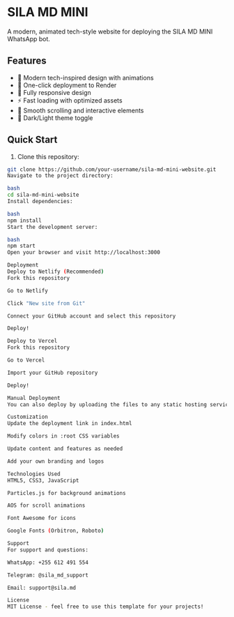 # SILA MD MINI 

A modern, animated tech-style website for deploying the SILA MD MINI WhatsApp bot.

## Features

- 🎨 Modern tech-inspired design with animations
- 🚀 One-click deployment to Render
- 📱 Fully responsive design
- ⚡ Fast loading with optimized assets
- 🎯 Smooth scrolling and interactive elements
- 🌙 Dark/Light theme toggle

## Quick Start

1. Clone this repository:
```bash
git clone https://github.com/your-username/sila-md-mini-website.git
Navigate to the project directory:

bash
cd sila-md-mini-website
Install dependencies:

bash
npm install
Start the development server:

bash
npm start
Open your browser and visit http://localhost:3000

Deployment
Deploy to Netlify (Recommended)
Fork this repository

Go to Netlify

Click "New site from Git"

Connect your GitHub account and select this repository

Deploy!

Deploy to Vercel
Fork this repository

Go to Vercel

Import your GitHub repository

Deploy!

Manual Deployment
You can also deploy by uploading the files to any static hosting service.

Customization
Update the deployment link in index.html

Modify colors in :root CSS variables

Update content and features as needed

Add your own branding and logos

Technologies Used
HTML5, CSS3, JavaScript

Particles.js for background animations

AOS for scroll animations

Font Awesome for icons

Google Fonts (Orbitron, Roboto)

Support
For support and questions:

WhatsApp: +255 612 491 554

Telegram: @sila_md_support

Email: support@sila.md

License
MIT License - feel free to use this template for your projects!
